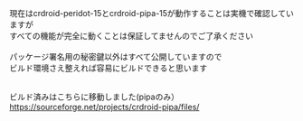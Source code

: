 現在はcrdroid-peridot-15とcrdroid-pipa-15が動作することは実機で確認していますが<br>
すべての機能が完全に動くことは保証してませんのでご了承ください
<br><br>
パッケージ署名用の秘密鍵以外はすべて公開していますので<br>
ビルド環境さえ整えれば容易にビルドできると思います<br><br>

ビルド済みはこちらに移動しました(pipaのみ）<br>
https://sourceforge.net/projects/crdroid-pipa/files/
